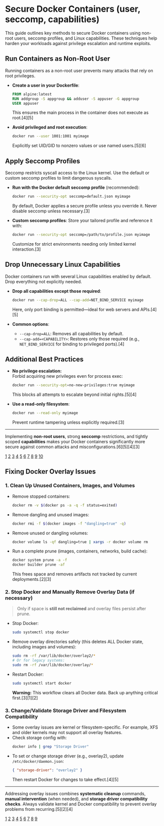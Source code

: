 # Secure Docker Containers (user, seccomp, capabilities)

This guide outlines key methods to secure Docker containers using non-root users, seccomp profiles, and Linux capabilities. These techniques help harden your workloads against privilege escalation and runtime exploits.

## Run Containers as Non-Root User

Running containers as a non-root user prevents many attacks that rely on root privileges.

- **Create a user in your Dockerfile**:
  ```Dockerfile
  FROM alpine:latest
  RUN addgroup -S appgroup && adduser -S appuser -G appgroup
  USER appuser
  ```
  This ensures the main process in the container does not execute as root.[4][5]

- **Avoid privileged and root execution**:
  ```sh
  docker run --user 1001:1001 myimage
  ```
  Explicitly set UID/GID to nonzero values or use named users.[5][6]

## Apply Seccomp Profiles

Seccomp restricts syscall access to the Linux kernel. Use the default or custom seccomp profiles to limit dangerous syscalls.

- **Run with the Docker default seccomp profile** (recommended):
  ```sh
  docker run --security-opt seccomp=default.json myimage
  ```
  By default, Docker applies a secure profile unless you override it. Never disable seccomp unless necessary.[3]

- **Custom seccomp profiles**:
  Store your tailored profile and reference it with:
  ```sh
  docker run --security-opt seccomp=/path/to/profile.json myimage
  ```
  Customize for strict environments needing only limited kernel interaction.[3]

## Drop Unnecessary Linux Capabilities

Docker containers run with several Linux capabilities enabled by default. Drop everything not explicitly needed.

- **Drop all capabilities except those required**:
  ```sh
  docker run --cap-drop=ALL --cap-add=NET_BIND_SERVICE myimage
  ```
  Here, only port binding is permitted—ideal for web servers and APIs.[4][5]

- **Common options**:
  - `--cap-drop=ALL`: Removes all capabilities by default.
  - `--cap-add=<CAPABILITY>`: Restores only those required (e.g., `NET_BIND_SERVICE` for binding to privileged ports).[4]

## Additional Best Practices

- **No privilege escalation:**  
  Forbid acquiring new privileges even for process exec:
  ```sh
  docker run --security-opt=no-new-privileges:true myimage
  ```
  This blocks all attempts to escalate beyond initial rights.[5][4]

- **Use a read-only filesystem**:
  ```sh
  docker run --read-only myimage
  ```
  Prevent runtime tampering unless explicitly required.[3]

***

Implementing **non-root users**, strong **seccomp** restrictions, and tightly scoped **capabilities** makes your Docker containers significantly more secure against common attacks and misconfigurations.[6][5][4][3]

[1](https://www.tigera.io/learn/guides/container-security-best-practices/docker-security/)
[2](https://docs.docker.com/engine/security/)
[3](https://cheatsheetseries.owasp.org/cheatsheets/Docker_Security_Cheat_Sheet.html)
[4](https://spacelift.io/blog/docker-security)
[5](https://blog.gitguardian.com/how-to-improve-your-docker-containers-security-cheat-sheet/)
[6](https://www.aquasec.com/cloud-native-academy/container-security/container-security-best-practices/)
[7](https://snyk.io/blog/10-docker-image-security-best-practices/)
[8](https://docs.docker.com/build/building/best-practices/)
[9](https://www.sysdig.com/learn-cloud-native/container-security-best-practices)
[10](https://orca.security/resources/blog/container-security-best-practices/)

## Fixing Docker Overlay Issues

### 1. Clean Up Unused Containers, Images, and Volumes

- Remove stopped containers:
  ```sh
  docker rm -v $(docker ps -a -q -f status=exited)
  ```
- Remove dangling and unused images:
  ```sh
  docker rmi -f $(docker images -f "dangling=true" -q)
  ```
- Remove unused or dangling volumes:
  ```sh
  docker volume ls -qf dangling=true | xargs -r docker volume rm
  ```
- Run a complete prune (images, containers, networks, build cache):
  ```sh
  docker system prune -a -f
  docker builder prune -af
  ```
  This frees space and removes artifacts not tracked by current deployments.[2][3]

### 2. Stop Docker and Manually Remove Overlay Data (if necessary)

> Only if space is **still not reclaimed** and overlay files persist after prune.

- Stop Docker:
  ```sh
  sudo systemctl stop docker
  ```
- Remove overlay directories safely (this deletes ALL Docker state, including images and volumes):
  ```sh
  sudo rm -rf /var/lib/docker/overlay2/*
  # Or for legacy systems:
  sudo rm -rf /var/lib/docker/overlay/*
  ```
- Restart Docker:
  ```sh
  sudo systemctl start docker
  ```
  **Warning:** This workflow clears all Docker data. Back up anything critical first.[3][1][2]

### 3. Change/Validate Storage Driver and Filesystem Compatibility

- Some overlay issues are kernel or filesystem-specific. For example, XFS and older kernels may not support all overlay features.
- Check storage config with:
  ```sh
  docker info | grep "Storage Driver"
  ```
- To set or change storage driver (e.g., overlay2), update `/etc/docker/daemon.json`:
  ```json
  { "storage-driver": "overlay2" }
  ```
  Then restart Docker for changes to take effect.[4][5]

***

Addressing overlay issues combines **systematic cleanup** commands, **manual intervention** (when needed), and **storage driver compatibility checks**. Always validate kernel and Docker compatibility to prevent overlay problems from recurring.[5][2][4]

[1](https://forums.docker.com/t/some-way-to-clean-up-identify-contents-of-var-lib-docker-overlay/30604)
[2](https://stackoverflow.com/questions/31712266/how-to-clean-up-docker-overlay-directory)
[3](https://www.reddit.com/r/docker/comments/15r3xhb/huge_overlay2_any_way_to_prevent/)
[4](https://docs.docker.com/engine/storage/drivers/overlayfs-driver/)
[5](https://documentation.tricentis.com/qtest/10500/en/content/onpremise/installation/installation_guides/docker/change_docker_storage_driver_to_avoid_overlay_issue.htm)
[6](https://docs.docker.com/engine/network/drivers/overlay/)
[7](https://www.badcasserole.com/fixing-error-creating-overlay-mount-in-docker-on-windows/)
[8](https://github.com/moby/moby/issues/37338)
[9](https://discuss.airbyte.io/t/having-problem-with-docker-overlay-storage-driver/3888)
